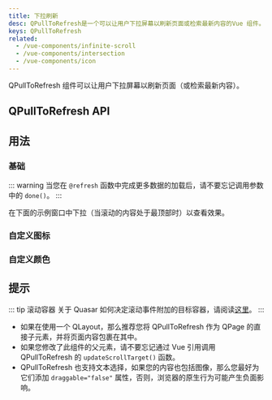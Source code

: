 ```yaml
---
title: 下拉刷新
desc: QPullToRefresh是一个可以让用户下拉屏幕以刷新页面或检索最新内容的Vue 组件。
keys: QPullToRefresh
related:
  - /vue-components/infinite-scroll
  - /vue-components/intersection
  - /vue-components/icon
---
```


QPullToRefresh 组件可以让用户下拉屏幕以刷新页面（或检索最新内容）。

## QPullToRefresh API

<doc-api file="QPullToRefresh" />

## 用法

### 基础

::: warning
当您在 `@refresh` 函数中完成更多数据的加载后，请不要忘记调用参数中的 `done()`。
:::

在下面的示例窗口中下拉（当滚动的内容处于最顶部时）以查看效果。

<doc-example title="基础" file="QPullToRefresh/Basic" />

### 自定义图标

<doc-example title="自定义图标" file="QPullToRefresh/Icon" />

### 自定义颜色

<doc-example title="自定义颜色" file="QPullToRefresh/CustomColoring" />

## 提示

::: tip 滚动容器
关于 Quasar 如何决定滚动事件附加的目标容器，请阅读[这里](/vue-components/scroll-observer#/vue-components/scroll-observer#确定滚动的容器)。
:::

* 如果在使用一个 QLayout，那么推荐您将 QPullToRefresh 作为 QPage 的直接子元素，并将页面内容包裹在其中。
* 如果您修改了此组件的父元素，请不要忘记通过 Vue 引用调用 QPullToRefresh 的 `updateScrollTarget()` 函数。
* QPullToRefresh 也支持文本选择，如果您的内容也包括图像，那么您最好为它们添加 `draggable="false"` 属性，否则，浏览器的原生行为可能产生负面影响。

